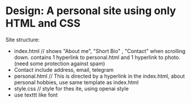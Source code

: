 # Design: A personal site using only HTML and CSS

Site structure:
- index.html  // shows "About me", "Short Bio" , "Contact" when scrolling down. contains 1 hyperlink to personal.html and 1 hyperlink to photo. (need some protection against spam)
- Contact include address, email, telegram
- personal.html // This is directed by a hyperlink in the index.html, about personal hobbies, use same template as index.html
- style.css // style for thes ite, using openai style
- use texttt like font